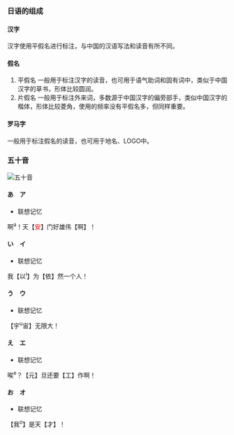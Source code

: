 ### 日语的组成
#### 汉字
汉字使用平假名进行标注，与中国的汉语写法和读音有所不同。
#### 假名
1. 平假名
一般用于标注汉字的读音，也可用于语气助词和固有词中，类似于中国汉字的草书，形体比较圆润。
2. 片假名
一般用于标注外来词，多数源于中国汉字的偏旁部手，类似中国汉字的楷体，形体比较菱角，使用的频率没有平假名多，但同样重要。
#### 罗马字
一般用于标注假名的读音，也可用于地名、LOGO中。
### 五十音
![五十音](https://timgsa.baidu.com/timg?image&quality=80&size=b9999_10000&sec=1586850390442&di=33f8697b67a8895802ea8b56a070b35d&imgtype=0&src=http%3A%2F%2Fh.hiphotos.baidu.com%2Fzhidao%2Fpic%2Fitem%2Fb90e7bec54e736d140c1a8b59a504fc2d46269b8.jpg)

#### あ　ア

* 联想记忆

啊<sup>a</sup>！天【<font color = red>安</font>】门好雄伟【啊】！
#### い　イ
* 联想记忆

我【以<sup>i</sup>】为【依】然一个人！
#### う　ウ
* 联想记忆

【宇<sup>u</sup>宙】无限大！
#### え　エ
* 联想记忆

唉<sup>e</sup>？【元】旦还要【工】作啊！
#### お　オ
* 联想记忆

【我<sup>o</sup>】是天【才】！


